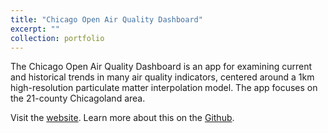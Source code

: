 ```yaml
---
title: "Chicago Open Air Quality Dashboard"
excerpt: ""
collection: portfolio
---
```


The Chicago Open Air Quality Dashboard is an app for examining current and historical trends in many air quality indicators, centered around a 1km high-resolution particulate matter interpolation model. The app focuses on the 21-county Chicagoland area.

Visit the [website](https://herop.shinyapps.io/airq/). Learn more about this on the [Github](https://github.com/GeoDaCenter/OpenAirQ-dashboard).
